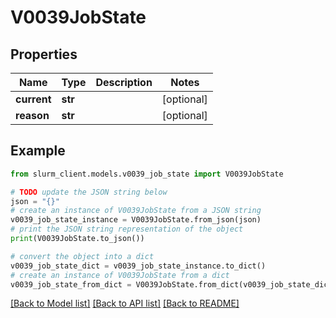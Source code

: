 # V0039JobState


## Properties

Name | Type | Description | Notes
------------ | ------------- | ------------- | -------------
**current** | **str** |  | [optional] 
**reason** | **str** |  | [optional] 

## Example

```python
from slurm_client.models.v0039_job_state import V0039JobState

# TODO update the JSON string below
json = "{}"
# create an instance of V0039JobState from a JSON string
v0039_job_state_instance = V0039JobState.from_json(json)
# print the JSON string representation of the object
print(V0039JobState.to_json())

# convert the object into a dict
v0039_job_state_dict = v0039_job_state_instance.to_dict()
# create an instance of V0039JobState from a dict
v0039_job_state_from_dict = V0039JobState.from_dict(v0039_job_state_dict)
```
[[Back to Model list]](../README.md#documentation-for-models) [[Back to API list]](../README.md#documentation-for-api-endpoints) [[Back to README]](../README.md)


